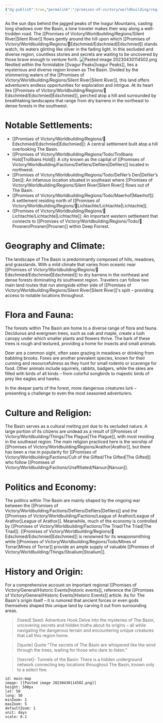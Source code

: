 ```yaml
---
{"dg-publish":true,"permalink":"/promises-of-victory/worldbuilding/regions/the-basin/","title":"The Basin","hideInGraph":true,"noteIcon":"Region","created":"2023-01-25T02:26:53.466+01:00","updated":"2023-04-30T12:07:02.358+02:00"}
---
```



As the sun dips behind the jagged peaks of the Ivagur Mountains, casting long shadows over the Basin, a lone traveler makes their way along a well-trodden road. The [[Promises of Victory/Worldbuilding/Regions/Silent River\|Silent River]] flows gently around the hill upon which [[Promises of Victory/Worldbuilding/Regions/🏰Edschmied/Edschmied\|Edschmied]] stands watch, its waters glinting like silver in the fading light. In this secluded and diverse region, countless stories and secrets are waiting to be uncovered by those brave enough to venture forth.
![Pasted image 20230430114502.png](/img/user/Pasted%20image%2020230430114502.png)
Nestled within the formidable [[Ivagur Peaks\|Ivagur Peaks]], lies a mysterious and diverse region known as The Basin. Divided by the shimmering waters of the [[Promises of Victory/Worldbuilding/Regions/Silent River\|Silent River]], this land offers adventurers endless opportunities for exploration and intrigue. At its heart lies [[Promises of Victory/Worldbuilding/Regions/🏰Edschmied/Edschmied\|Edschmied]], perched atop a hill and surrounded by breathtaking landscapes that range from dry barrens in the northeast to dense forests in the southwest.

# Notable Settlements:
- [[Promises of Victory/Worldbuilding/Regions/🏰Edschmied/Edschmied\|Edschmied]]: A central settlement built atop a hill overlooking The Basin.
- [[Promises of Victory/Worldbuilding/Regions/Todo/Trollbans Hold\|Trollbans Hold]]: A city known as the capital of [[Promises of Victory/Worldbuilding/Factions/Defilers/Defilers\|Defilers]] located in northwest.
- [[Promises of Victory/Worldbuilding/Regions/Todo/Defiler’s Den\|Defiler’s Den]]: An infamous location situated in southeast where [[Promises of Victory/Worldbuilding/Regions/Silent River\|Silent River]] flows out of The Basin.
- [[Promises of Victory/Worldbuilding/Regions/Todo/Maerhof\|Maerhof]]: A settlement residing north of [[Promises of Victory/Worldbuilding/Regions/🏰Lichtachte/Lichtachte\|Lichtachte]].
- [[Promises of Victory/Worldbuilding/Regions/🏰Lichtachte/Lichtachte\|Lichtachte]]: An important western settlement that connects to [[Promises of Victory/Worldbuilding/Regions/Todo/🏰Prosnen/Prosnen\|Prosnen]] within Deep Forrest.

# Geography and Climate:
The landscape of The Basin is predominantly composed of hills, meadows, and grasslands. With a mild climate that varies from oceanic near [[Promises of Victory/Worldbuilding/Regions/🏰Edschmied/Edschmied\|Edschmied]] to dry barrens in the northeast and dense forests dominating its southwest region. Travelers can follow two main land routes that run alongside either side of [[Promises of Victory/Worldbuilding/Regions/Silent River\|Silent River]]'s split – providing access to notable locations throughout.

# Flora and Fauna:
The forests within The Basin are home to a diverse range of flora and fauna. Deciduous and evergreen trees, such as oak and maple, create a lush canopy under which smaller plants and flowers thrive. The bark of these trees is rough and textured, providing a home for insects and small animals.

Deer are a common sight, often seen grazing in meadows or drinking from babbling brooks. Foxes are another prevalent species, known for their cunning and resourcefulness as they hunt for small rodents or scavenge for food. Other animals include squirrels, rabbits, badgers, while the skies are filled with birds of all kinds – from colorful songbirds to majestic birds of prey like eagles and hawks.

In the deeper parts of the forest, more dangerous creatures lurk – presenting a challenge to even the most seasoned adventurers.

# Culture and Religion:
The Basin serves as a cultural melting pot due to its secluded nature. A large portion of its citizens are undead as a result of [[Promises of Victory/Worldbuilding/Things/The Plague\|The Plague]], with most residing in the southeast region. The main religion practiced here is the worship of [[Promises of Victory/Worldbuilding/Regions/Arathor\|Arathor]], but there has been a rise in popularity for [[Promises of Victory/Worldbuilding/Factions/Cult of the Gifted/The Gifted\|The Gifted]] who follow [[Promises of Victory/Worldbuilding/Factions/Unaffiliated/Naruun\|Naruun]].

# Politics and Economy:
The politics within The Basin are mainly shaped by the ongoing war between the [[Promises of Victory/Worldbuilding/Factions/Defilers/Defilers\|Defilers]] and the [[Promises of Victory/Worldbuilding/Factions/League of Arathor/League of Arathor\|League of Arathor]]. Meanwhile, much of the economy is controlled by [[Promises of Victory/Worldbuilding/Factions/The Triad/The Triad\|The Triad]]. [[Promises of Victory/Worldbuilding/Regions/🏰Edschmied/Edschmied\|Edschmied]] is renowned for its weaponsmithing while [[Promises of Victory/Worldbuilding/Regions/Todo/Mines of Torrar\|Mines of Torrar]] provide an ample supply of valuable [[Promises of Victory/Worldbuilding/Things/Stoalium\|Stoalium]].

# History and Origin:
For a comprehensive account on important regional [[Promises of Victory/General/Historic Events\|historic events]], reference the [[Promises of Victory/General/Historic Events\|Historic Events]] article. As for The Basin's origin itself – it is rumored that ancient forces or even gods themselves shaped this unique land by carving it out from surrounding areas.

> [!seed] Seed: Adventure Hook
> Delve into the mysteries of The Basin, uncovering secrets and hidden truths about its origins – all while navigating the dangerous terrain and encountering unique creatures that call this region home.

> [!quote] Quote
> "The secrets of The Basin are whispered like the wind through the trees, waiting for those who dare to listen."

>[!secret]- 
>Tunnels of the Basin: There is a hidden underground network connecting key locations throughout The Basin, known only to a select few.




```leaflet
id: main-map
image: [[Pasted image 20230430114502.png]]
height: 500px
lat: 50
long: 50
minZoom: 1
maxZoom: 5
defaultZoom: 1
unit: days
scale: 0.1
```



